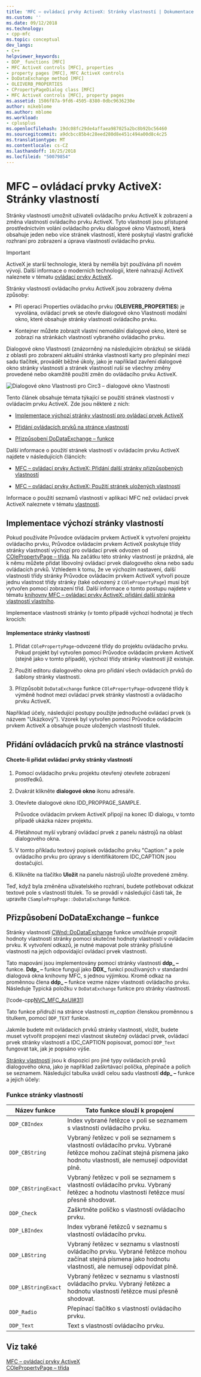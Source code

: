 ```yaml
---
title: 'MFC – ovládací prvky ActiveX: Stránky vlastností | Dokumentace Microsoftu'
ms.custom: ''
ms.date: 09/12/2018
ms.technology:
- cpp-mfc
ms.topic: conceptual
dev_langs:
- C++
helpviewer_keywords:
- DDP_ functions [MFC]
- MFC ActiveX controls [MFC], properties
- property pages [MFC], MFC ActiveX controls
- DoDataExchange method [MFC]
- OLEIVERB_PROPERTIES
- CPropertyPageDialog class [MFC]
- MFC ActiveX controls [MFC], property pages
ms.assetid: 1506f87a-9fd6-4505-8380-0dbc9636230e
author: mikeblome
ms.author: mblome
ms.workload:
- cplusplus
ms.openlocfilehash: 19dc08fc29de4affaea987025a2bc8b92bc56460
ms.sourcegitcommit: a9dcbcc85b4c28eed280d8e451c494a00d8c4c25
ms.translationtype: MT
ms.contentlocale: cs-CZ
ms.lasthandoff: 10/25/2018
ms.locfileid: "50079854"
---
```

# <a name="mfc-activex-controls-property-pages"></a>MFC – ovládací prvky ActiveX: Stránky vlastností

Stránky vlastností umožnit uživateli ovládacího prvku ActiveX k zobrazení a změna vlastností ovládacího prvku ActiveX. Tyto vlastnosti jsou přístupné prostřednictvím volání ovládacího prvku dialogové okno Vlastnosti, která obsahuje jeden nebo více stránek vlastností, které poskytují vlastní grafické rozhraní pro zobrazení a úprava vlastností ovládacího prvku.

>[!IMPORTANT]
> ActiveX je starší technologie, která by neměla být používána při novém vývoji. Další informace o moderních technologií, které nahrazují ActiveX naleznete v tématu [ovládací prvky ActiveX](activex-controls.md).

Stránky vlastností ovládacího prvku ActiveX jsou zobrazeny dvěma způsoby:

- Při operaci Properties ovládacího prvku (**OLEIVERB_PROPERTIES**) je vyvolána, ovládací prvek se otevře dialogové okno Vlastnosti modální okno, které obsahuje stránky vlastností ovládacího prvku.

- Kontejner můžete zobrazit vlastní nemodální dialogové okno, které se zobrazí na stránkách vlastností vybraného ovládacího prvku.

Dialogové okno Vlastnosti (znázorněný na následujícím obrázku) se skládá z oblasti pro zobrazení aktuální stránka vlastností karty pro přepínání mezi sadu tlačítek, provádět běžné úkoly, jako je například zavření dialogové okno stránky vlastností a stránek vlastností ruší se všechny změny provedené nebo okamžitě použití změn do ovládacího prvku ActiveX.

![Dialogové okno Vlastnosti pro Circ3 –](../mfc/media/vc373i1.gif "vc373i1") dialogové okno Vlastnosti

Tento článek obsahuje témata týkající se použití stránek vlastností v ovládacím prvku ActiveX. Zde jsou některé z nich:

- [Implementace výchozí stránky vlastností pro ovládací prvek ActiveX](#_core_implementing_the_default_property_page)

- [Přidání ovládacích prvků na stránce vlastností](#_core_adding_controls_to_a_property_page)

- [Přizpůsobení DoDataExchange – funkce](#_core_customizing_the_dodataexchange_function)

Další informace o použití stránek vlastností v ovládacím prvku ActiveX najdete v následujících článcích:

- [MFC – ovládací prvky ActiveX: Přidání další stránky přizpůsobených vlastností](../mfc/mfc-activex-controls-adding-another-custom-property-page.md)

- [MFC – ovládací prvky ActiveX: Použití stránek uložených vlastností](../mfc/mfc-activex-controls-using-stock-property-pages.md)

Informace o použití seznamů vlastností v aplikaci MFC než ovládací prvek ActiveX naleznete v tématu [vlastností](../mfc/property-sheets-mfc.md).

##  <a name="_core_implementing_the_default_property_page"></a> Implementace výchozí stránky vlastností

Pokud používáte Průvodce ovládacím prvkem ActiveX k vytvoření projektu ovládacího prvku, Průvodce ovládacím prvkem ActiveX poskytuje třídy stránky vlastností výchozí pro ovládací prvek odvozen od [COlePropertyPage – třída](../mfc/reference/colepropertypage-class.md). Na začátku této stránky vlastností je prázdná, ale k němu můžete přidat libovolný ovládací prvek dialogového okna nebo sadu ovládacích prvků. Vzhledem k tomu, že ve výchozím nastavení, další vlastnosti třídy stránky Průvodce ovládacím prvkem ActiveX vytvoří pouze jednu vlastnost třídy stránky (také odvozený z `COlePropertyPage`) musí být vytvořen pomocí zobrazení tříd. Další informace o tomto postupu najdete v tématu [knihovny MFC – ovládací prvky ActiveX: přidání další stránka vlastností vlastního](../mfc/mfc-activex-controls-adding-another-custom-property-page.md).

Implementace vlastnosti stránky (v tomto případě výchozí hodnota) je třech krocích:

#### <a name="to-implement-a-property-page"></a>Implementace stránky vlastností

1. Přidat `COlePropertyPage`-odvozené třídy do projektu ovládacího prvku. Pokud projekt byl vytvořen pomocí Průvodce ovládacím prvkem ActiveX (stejně jako v tomto případě), výchozí třídy stránky vlastností již existuje.

1. Použití editoru dialogového okna pro přidání všech ovládacích prvků do šablony stránky vlastností.

1. Přizpůsobit `DoDataExchange` funkce `COlePropertyPage`-odvozené třídy k výměně hodnot mezi ovládací prvek stránky vlastností a ovládacího prvku ActiveX.

Například účely, následující postupy použijte jednoduché ovládací prvek (s názvem "Ukázkový"). Vzorek byl vytvořen pomocí Průvodce ovládacím prvkem ActiveX a obsahuje pouze uložených vlastností titulek.

##  <a name="_core_adding_controls_to_a_property_page"></a> Přidání ovládacích prvků na stránce vlastností

#### <a name="to-add-controls-to-a-property-page"></a>Chcete-li přidat ovládací prvky stránky vlastností

1. Pomocí ovládacího prvku projektu otevřený otevřete zobrazení prostředků.

1. Dvakrát klikněte **dialogové okno** ikonu adresáře.

1. Otevřete dialogové okno IDD_PROPPAGE_SAMPLE.

   Průvodce ovládacím prvkem ActiveX připojí na konec ID dialogu, v tomto případě ukázka název projektu.

1. Přetáhnout myší vybraný ovládací prvek z panelu nástrojů na oblast dialogového okna.

1. V tomto příkladu textový popisek ovládacího prvku "Caption:" a pole ovládacího prvku pro úpravy s identifikátorem IDC_CAPTION jsou dostačující.

1. Klikněte na tlačítko **Uložit** na panelu nástrojů uložte provedené změny.

Teď, když byla změněna uživatelského rozhraní, budete potřebovat odkázat textové pole s vlastností titulek. To se provádí v následující části tak, že upravíte `CSamplePropPage::DoDataExchange` funkce.

##  <a name="_core_customizing_the_dodataexchange_function"></a> Přizpůsobení DoDataExchange – funkce

Stránky vlastností [CWnd::DoDataExchange](../mfc/reference/cwnd-class.md#dodataexchange) funkce umožňuje propojit hodnoty vlastností stránky pomocí skutečné hodnoty vlastností v ovládacím prvku. K vytvoření odkazů, je nutné mapovat pole stránky příslušné vlastnosti na jejich odpovídající ovládací prvek vlastnosti.

Tato mapování jsou implementovány pomocí stránky vlastností **ddp_ –** funkce. **Ddp_ –** funkce fungují jako **DDX_** funkcí používaných v standardní dialogová okna knihovny MFC, s jednou výjimkou. Kromě odkaz na proměnnou člena **ddp_ –** funkce vezme název vlastnosti ovládacího prvku. Následuje Typická položku v `DoDataExchange` funkce pro stránky vlastností.

[!code-cpp[NVC_MFC_AxUI#31](../mfc/codesnippet/cpp/mfc-activex-controls-property-pages_1.cpp)]

Tato funkce přidruží na stránce vlastností *m_caption* členskou proměnnou s titulkem, pomocí `DDP_TEXT` funkce.

Jakmile budete mít ovládacích prvků stránky vlastností, vložit, budete muset vytvořit propojení mezi vlastnost skutečný ovládací prvek, ovládací prvek stránky vlastností a IDC_CAPTION popisovat, pomocí `DDP_Text` fungovat tak, jak je popsáno výše.

[Stránky vlastností](../mfc/reference/property-pages-mfc.md) jsou k dispozici pro jiné typy ovládacích prvků dialogového okna, jako je například zaškrtávací políčka, přepínače a polích se seznamem. Následující tabulka uvádí celou sadu vlastností **ddp_ –** funkce a jejich účely:

### <a name="property-page-functions"></a>Funkce stránky vlastností

|Název funkce|Tato funkce slouží k propojení|
|-------------------|-------------------------------|
|`DDP_CBIndex`|Index vybrané řetězce v poli se seznamem s vlastností ovládacího prvku.|
|`DDP_CBString`|Vybraný řetězec v poli se seznamem s vlastností ovládacího prvku. Vybrané řetězce mohou začínat stejná písmena jako hodnotu vlastnosti, ale nemusejí odpovídat plně.|
|`DDP_CBStringExact`|Vybraný řetězec v poli se seznamem s vlastností ovládacího prvku. Vybraný řetězec a hodnotu vlastnosti řetězce musí přesně shodovat.|
|`DDP_Check`|Zaškrtněte políčko s vlastností ovládacího prvku.|
|`DDP_LBIndex`|Index vybrané řetězců v seznamu s vlastností ovládacího prvku.|
|`DDP_LBString`|Vybraný řetězec v seznamu s vlastností ovládacího prvku. Vybrané řetězce mohou začínat stejná písmena jako hodnotu vlastnosti, ale nemusejí odpovídat plně.|
|`DDP_LBStringExact`|Vybraný řetězec v seznamu s vlastností ovládacího prvku. Vybraný řetězec a hodnotu vlastnosti řetězce musí přesně shodovat.|
|`DDP_Radio`|Přepínací tlačítko s vlastností ovládacího prvku.|
|`DDP_Text`|Text s vlastností ovládacího prvku.|

## <a name="see-also"></a>Viz také

[MFC – ovládací prvky ActiveX](../mfc/mfc-activex-controls.md)<br/>
[COlePropertyPage – třída](../mfc/reference/colepropertypage-class.md)
